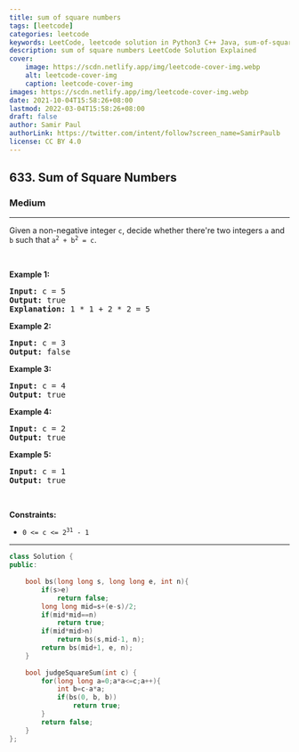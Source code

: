 ```yaml
---
title: sum of square numbers
tags: [leetcode]
categories: leetcode
keywords: LeetCode, leetcode solution in Python3 C++ Java, sum-of-square-numbers solution
description: sum of square numbers LeetCode Solution Explained
cover:
    image: https://scdn.netlify.app/img/leetcode-cover-img.webp
    alt: leetcode-cover-img
    caption: leetcode-cover-img
images: https://scdn.netlify.app/img/leetcode-cover-img.webp
date: 2021-10-04T15:58:26+08:00
lastmod: 2022-03-04T15:58:26+08:00
draft: false
author: Samir Paul
authorLink: https://twitter.com/intent/follow?screen_name=SamirPaulb
license: CC BY 4.0
---
```



<h2>633. Sum of Square Numbers</h2><h3>Medium</h3><hr><div><p>Given a non-negative integer <code>c</code>, decide whether there're two integers <code>a</code> and <code>b</code> such that <code>a<sup>2</sup> + b<sup>2</sup> = c</code>.</p>

<p>&nbsp;</p>
<p><strong>Example 1:</strong></p>

<pre><strong>Input:</strong> c = 5
<strong>Output:</strong> true
<strong>Explanation:</strong> 1 * 1 + 2 * 2 = 5
</pre>

<p><strong>Example 2:</strong></p>

<pre><strong>Input:</strong> c = 3
<strong>Output:</strong> false
</pre>

<p><strong>Example 3:</strong></p>

<pre><strong>Input:</strong> c = 4
<strong>Output:</strong> true
</pre>

<p><strong>Example 4:</strong></p>

<pre><strong>Input:</strong> c = 2
<strong>Output:</strong> true
</pre>

<p><strong>Example 5:</strong></p>

<pre><strong>Input:</strong> c = 1
<strong>Output:</strong> true
</pre>

<p>&nbsp;</p>
<p><strong>Constraints:</strong></p>

<ul>
	<li><code>0 &lt;= c &lt;= 2<sup>31</sup> - 1</code></li>
</ul>
</div>

---




```cpp
class Solution {
public:
    
    bool bs(long long s, long long e, int n){
        if(s>e)
            return false;
        long long mid=s+(e-s)/2;
        if(mid*mid==n)
            return true;
        if(mid*mid>n)
            return bs(s,mid-1, n);
        return bs(mid+1, e, n);
    }
    
    bool judgeSquareSum(int c) {
        for(long long a=0;a*a<=c;a++){
            int b=c-a*a;
            if(bs(0, b, b))
                return true;
        }
        return false;
    }
};
```
